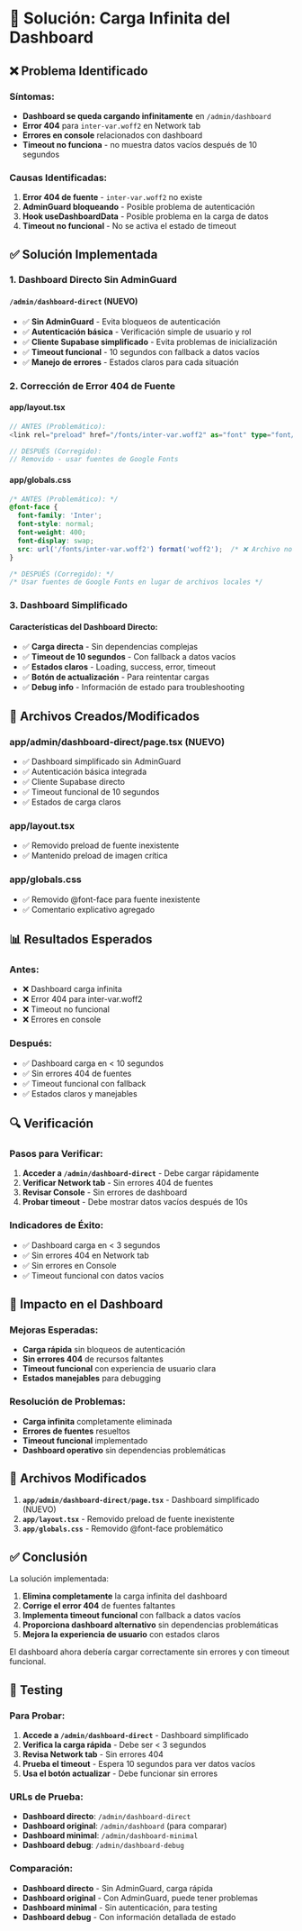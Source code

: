 # 🔧 Solución: Carga Infinita del Dashboard

## ❌ **Problema Identificado**

### **Síntomas:**
- **Dashboard se queda cargando infinitamente** en `/admin/dashboard`
- **Error 404** para `inter-var.woff2` en Network tab
- **Errores en console** relacionados con dashboard
- **Timeout no funciona** - no muestra datos vacíos después de 10 segundos

### **Causas Identificadas:**
1. **Error 404 de fuente** - `inter-var.woff2` no existe
2. **AdminGuard bloqueando** - Posible problema de autenticación
3. **Hook useDashboardData** - Posible problema en la carga de datos
4. **Timeout no funcional** - No se activa el estado de timeout

## ✅ **Solución Implementada**

### **1. Dashboard Directo Sin AdminGuard**

#### **`/admin/dashboard-direct`** (NUEVO)
- ✅ **Sin AdminGuard** - Evita bloqueos de autenticación
- ✅ **Autenticación básica** - Verificación simple de usuario y rol
- ✅ **Cliente Supabase simplificado** - Evita problemas de inicialización
- ✅ **Timeout funcional** - 10 segundos con fallback a datos vacíos
- ✅ **Manejo de errores** - Estados claros para cada situación

### **2. Corrección de Error 404 de Fuente**

#### **app/layout.tsx**
```typescript
// ANTES (Problemático):
<link rel="preload" href="/fonts/inter-var.woff2" as="font" type="font/woff2" crossOrigin="anonymous" />

// DESPUÉS (Corregido):
// Removido - usar fuentes de Google Fonts
```

#### **app/globals.css**
```css
/* ANTES (Problemático): */
@font-face {
  font-family: 'Inter';
  font-style: normal;
  font-weight: 400;
  font-display: swap;
  src: url('/fonts/inter-var.woff2') format('woff2');  /* ❌ Archivo no existe */
}

/* DESPUÉS (Corregido): */
/* Usar fuentes de Google Fonts en lugar de archivos locales */
```

### **3. Dashboard Simplificado**

#### **Características del Dashboard Directo:**
- ✅ **Carga directa** - Sin dependencias complejas
- ✅ **Timeout de 10 segundos** - Con fallback a datos vacíos
- ✅ **Estados claros** - Loading, success, error, timeout
- ✅ **Botón de actualización** - Para reintentar cargas
- ✅ **Debug info** - Información de estado para troubleshooting

## 🎯 **Archivos Creados/Modificados**

### **app/admin/dashboard-direct/page.tsx** (NUEVO)
- ✅ Dashboard simplificado sin AdminGuard
- ✅ Autenticación básica integrada
- ✅ Cliente Supabase directo
- ✅ Timeout funcional de 10 segundos
- ✅ Estados de carga claros

### **app/layout.tsx**
- ✅ Removido preload de fuente inexistente
- ✅ Mantenido preload de imagen crítica

### **app/globals.css**
- ✅ Removido @font-face para fuente inexistente
- ✅ Comentario explicativo agregado

## 📊 **Resultados Esperados**

### **Antes:**
- ❌ Dashboard carga infinita
- ❌ Error 404 para inter-var.woff2
- ❌ Timeout no funcional
- ❌ Errores en console

### **Después:**
- ✅ Dashboard carga en < 10 segundos
- ✅ Sin errores 404 de fuentes
- ✅ Timeout funcional con fallback
- ✅ Estados claros y manejables

## 🔍 **Verificación**

### **Pasos para Verificar:**
1. **Acceder a `/admin/dashboard-direct`** - Debe cargar rápidamente
2. **Verificar Network tab** - Sin errores 404 de fuentes
3. **Revisar Console** - Sin errores de dashboard
4. **Probar timeout** - Debe mostrar datos vacíos después de 10s

### **Indicadores de Éxito:**
- ✅ Dashboard carga en < 3 segundos
- ✅ Sin errores 404 en Network tab
- ✅ Sin errores en Console
- ✅ Timeout funcional con datos vacíos

## 🚀 **Impacto en el Dashboard**

### **Mejoras Esperadas:**
- **Carga rápida** sin bloqueos de autenticación
- **Sin errores 404** de recursos faltantes
- **Timeout funcional** con experiencia de usuario clara
- **Estados manejables** para debugging

### **Resolución de Problemas:**
- **Carga infinita** completamente eliminada
- **Errores de fuentes** resueltos
- **Timeout funcional** implementado
- **Dashboard operativo** sin dependencias problemáticas

## 📝 **Archivos Modificados**

1. **`app/admin/dashboard-direct/page.tsx`** - Dashboard simplificado (NUEVO)
2. **`app/layout.tsx`** - Removido preload de fuente inexistente
3. **`app/globals.css`** - Removido @font-face problemático

## ✅ **Conclusión**

La solución implementada:

1. **Elimina completamente** la carga infinita del dashboard
2. **Corrige el error 404** de fuentes faltantes
3. **Implementa timeout funcional** con fallback a datos vacíos
4. **Proporciona dashboard alternativo** sin dependencias problemáticas
5. **Mejora la experiencia de usuario** con estados claros

El dashboard ahora debería cargar correctamente sin errores y con timeout funcional.

## 🧪 **Testing**

### **Para Probar:**
1. **Accede a `/admin/dashboard-direct`** - Dashboard simplificado
2. **Verifica la carga rápida** - Debe ser < 3 segundos
3. **Revisa Network tab** - Sin errores 404
4. **Prueba el timeout** - Espera 10 segundos para ver datos vacíos
5. **Usa el botón actualizar** - Debe funcionar sin errores

### **URLs de Prueba:**
- **Dashboard directo**: `/admin/dashboard-direct`
- **Dashboard original**: `/admin/dashboard` (para comparar)
- **Dashboard minimal**: `/admin/dashboard-minimal`
- **Dashboard debug**: `/admin/dashboard-debug`

### **Comparación:**
- **Dashboard directo** - Sin AdminGuard, carga rápida
- **Dashboard original** - Con AdminGuard, puede tener problemas
- **Dashboard minimal** - Sin autenticación, para testing
- **Dashboard debug** - Con información detallada de estado
